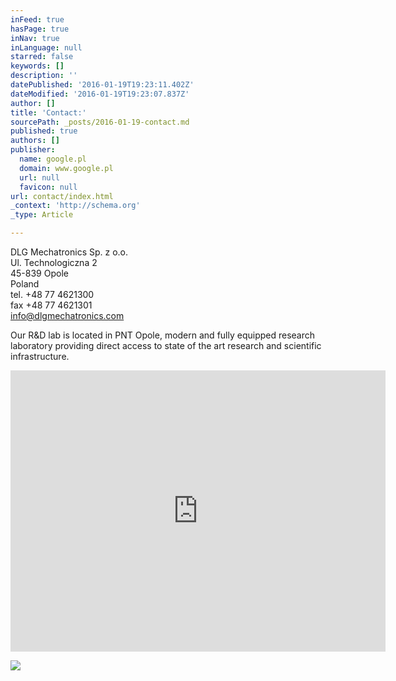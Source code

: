 ```yaml
---
inFeed: true
hasPage: true
inNav: true
inLanguage: null
starred: false
keywords: []
description: ''
datePublished: '2016-01-19T19:23:11.402Z'
dateModified: '2016-01-19T19:23:07.837Z'
author: []
title: 'Contact:'
sourcePath: _posts/2016-01-19-contact.md
published: true
authors: []
publisher:
  name: google.pl
  domain: www.google.pl
  url: null
  favicon: null
url: contact/index.html
_context: 'http://schema.org'
_type: Article

---
```

DLG Mechatronics Sp. z o.o.   
Ul. Technologiczna 2  
45-839 Opole  
Poland  
tel. +48 77 4621300  
fax +48 77 4621301  
info@dlgmechatronics.com

Our R&D lab is located in PNT Opole, modern and fully equipped research laboratory providing direct access to state of the art research and scientific infrastructure.

<iframe src="https://www.google.com/maps/embed?pb=!1m16!1m10!1m3!1d4204.530070176123!2d17.8734926067883!3d50.683147976990426!2m1!3f0!3m2!1i1024!2i768!4f13.1!3m3!1m2!1s0x4710527d12664337%3A0xbe624bba5d312229!2sPark+Naukowo-+Technologiczny+w+Opolu+Sp.+z+o.o.!5e1!3m2!1spl!2spl!4v1453230935027" width="600" height="450" frameborder="0" allowfullscreen="allowfullscreen" style=""></iframe>

![](https://s3-us-west-2.amazonaws.com/the-grid-img/p/e6ee90d23a9205b5169c965287123974abf04ff0.jpg)